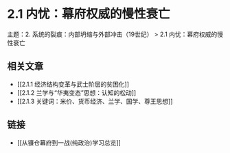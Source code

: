 # 2.1 内忧：幕府权威的慢性衰亡

主题：2. 系统的裂痕：内部坍缩与外部冲击（19世纪） > 2.1 内忧：幕府权威的慢性衰亡

## 相关文章

- [[2.1.1 经济结构变革与武士阶层的贫困化]]
- [[2.1.2 兰学与“华夷变态”思想：认知的松动]]
- [[2.1.3 关键词：米价、货币经济、兰学、国学、尊王思想]]

## 链接

- [[从镰仓幕府到一战(纯政治)学习总览]]
